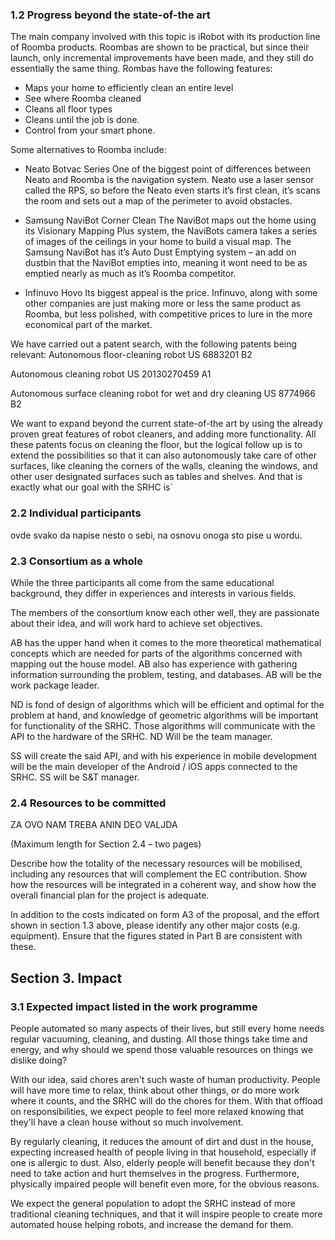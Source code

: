### 1.2 Progress beyond the state-of-the art

The main company involved with this topic is iRobot with its production line of Roomba products.
Roombas are shown to be practical, but since their launch, only incremental improvements have been made,
and they still do essentially the same thing.
Rombas have the following features:

- Maps your home to efficiently clean an entire level
- See where Roomba cleaned
- Cleans all floor types
- Cleans until the job is done.
- Control from your smart phone.

Some alternatives to Roomba include:
- Neato Botvac Series
One of the biggest point of differences between Neato and Roomba is the navigation system.
Neato use a laser sensor called the RPS, so before the Neato even starts it’s first clean,
 it’s scans the room and sets out a map of the perimeter to avoid obstacles.

- Samsung NaviBot Corner Clean
The NaviBot maps out the home using its Visionary Mapping Plus system, the NaviBots camera takes a series of images of the ceilings in your home to build a visual map.
The Samsung NaviBot has it’s Auto Dust Emptying system – an add on dustbin that the NaviBot empties into, meaning it wont need to be as emptied nearly as much as it’s Roomba competitor.
- Infinuvo Hovo
Its biggest appeal is the price. Infinuvo, along with some other companies are just making more or less the same product as Roomba, but less polished, with competitive prices
to lure in the more economical part of the market.

We have carried out a patent search, with the following patents being relevant:
Autonomous floor-cleaning robot
US 6883201 B2

Autonomous cleaning robot
US 20130270459 A1

Autonomous surface cleaning robot for wet and dry cleaning
US 8774966 B2


We want to expand beyond the current state-of-the art by using the already proven great features of robot cleaners, and adding more functionality.
All these patents focus on cleaning the floor, but the logical follow up is to extend the possibilities so that it can also autonomously take care of other surfaces, like
cleaning the corners of the walls, cleaning the windows, and other user designated surfaces such as tables and shelves. And that is exactly what our goal with the SRHC is`

### 2.2 Individual participants

ovde svako da napise nesto o sebi, na osnovu onoga sto pise u wordu.

### 2.3 Consortium as a whole

While the three participants all come from the same educational background, they differ in experiences and interests in various fields.

The members of the consortium know each other well, they are passionate about their idea, and will work hard to achieve set objectives.

AB has the upper hand when it comes to the more theoretical mathematical concepts which are needed for parts of the algorithms concerned with mapping out
the house model. AB also has experience with gathering information surrounding the problem, testing, and databases. AB will be the work package leader.

ND is fond of design of algorithms which will be efficient and optimal for the problem at hand, and knowledge of geometric algorithms will be important for functionality of the SRHC.
Those algorithms will communicate with the API to the hardware of the SRHC. ND Will be the team manager.

SS will create the said API, and with his experience in mobile development will be the main developer
of the Android / iOS apps connected to the SRHC. SS will be S&T manager.

### 2.4	Resources to be committed
ZA OVO NAM TREBA ANIN DEO VALJDA


(Maximum length for Section 2.4 – two pages)

Describe how the totality of the necessary resources will be mobilised, including any resources that will complement the EC contribution. Show how the resources will be integrated in a coherent way, and show how the overall financial plan for the project is adequate.

In addition to the costs indicated on form A3 of the proposal, and the effort shown in section 1.3 above, please identify any other major costs (e.g. equipment). Ensure that the figures stated in Part B are consistent with these.



## Section 3. Impact

### 3.1 Expected impact listed in the work programme

People automated so many aspects of their lives, but still every home needs regular vacuuming, cleaning, and dusting.
All those things take time and energy, and why should we spend those valuable resources on things we dislike doing?

With our idea, said chores aren't such waste of human productivity.
People will have more time to relax, think about other things, or do more work where it counts, and the SRHC will do the chores for them.
With that offload on responsibilities, we expect people to feel more relaxed knowing that they'll have a clean house without so much involvement.

By regularly cleaning, it reduces the amount of dirt and dust in the house, expecting increased health of people living in that household,
especially if one is allergic to dust. Also, elderly people will benefit because they don't need to take action and hurt themselves in the progress.
Furthermore, physically impaired people will benefit even more, for the obvious reasons.

We expect the general population to adopt the SRHC instead of more traditional cleaning techniques, and that it will inspire
people to create more automated house helping robots, and increase the demand for them.
